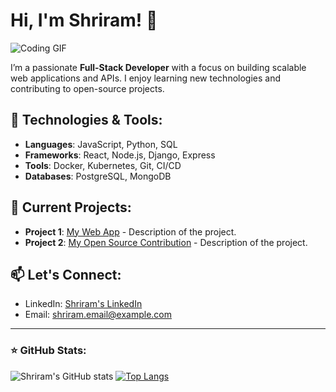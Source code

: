 # Hi, I'm Shriram! 👋 

![Coding GIF](https://media4.giphy.com/media/v1.Y2lkPTc5MGI3NjExaWkyZDFzdTRuc2kya2lhM3VoZzdvbjI3ZzRtM3E4cWV5cW93MDl3ciZlcD12MV9pbnRlcm5hbF9naWZfYnlfaWQmY3Q9Zw/f3iwJFOVOwuy7K6FFw/giphy.gif)


I’m a passionate **Full-Stack Developer** with a focus on building scalable web applications and APIs. I enjoy learning new technologies and contributing to open-source projects.

## 🔧 Technologies & Tools:
- **Languages**: JavaScript, Python, SQL
- **Frameworks**: React, Node.js, Django, Express
- **Tools**: Docker, Kubernetes, Git, CI/CD
- **Databases**: PostgreSQL, MongoDB

## 🚀 Current Projects:
- **Project 1**: [My Web App](link) - Description of the project.
- **Project 2**: [My Open Source Contribution](link) - Description of the project.

## 📫 Let's Connect:
- LinkedIn: [Shriram's LinkedIn](your-linkedin)
- Email: [shriram.email@example.com](mailto:shriram.email@example.com)

---

### ⭐ GitHub Stats:

![Shriram's GitHub stats](https://github-readme-stats.vercel.app/api?username=anuraghazra&show_icons=true&theme=radical)
[![Top Langs](https://github-readme-stats.vercel.app/api/top-langs/?username=anuraghazra&layout=donut)](https://github.com/anuraghazra/github-readme-stats)
